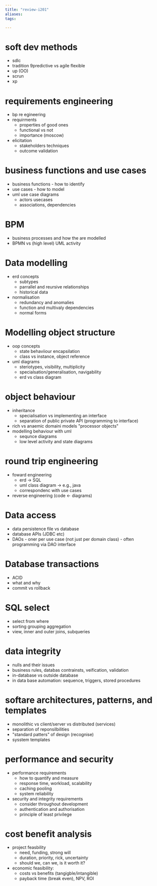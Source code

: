 ```yaml
---
title: "review-i201"
aliases: 
tags: 

---
```


# soft dev methods
- sdlc
- tradition 9predictive vs agile flexible
- up (OO)
- scrun
- xp

# requirements engineering
- bp re egineering
- requirments
	- properties of good ones
	- functional vs not
	- importance (moscow)
- elicitation
	- stakeholders techniques
	- outcome validation

# business functions and use cases
- business functions - how to identify
- use cases - how to model
- uml use case diagrams
	- actors usecases
	- associations, dependencies

# BPM
- business processes and how the are modelled
- BPMN vs (high level) UML activity

# Data modelling
 - erd concepts
	 - subtypes
	 - parrallel and reursive relationships
	 - historical data
 - normalisation
	 - redundancy and anomalies
	 - function and multivaly dependencies
	 - normal forms

# Modelling object structure
- oop concepts
	- state behaviiour encapsilation
	- class vs instance, object reference
- uml diagrams
	- steriotypes, visibility, multiplicity
	- specialsation/generalisation, navigability
	- erd vs class diagram
# object behaviour
- inheritance
	- specialisation vs implementing an interface
	- separation of public private API (programming to interface)
- rich vs anaemic domaini models "processor objects"
- modelling behaviour with uml
	- sequnce diagrams
	- low level activity and state diagrams

# round trip engineering
- foward engineering
	- erd -> SQL
	- uml class diagram -> e.g., java 
	- correspondenc with use cases
- reverse engineering (code <- diagrams)

# Data access
- data persistence file vs database
- database APIs (JDBC etc)
- DAOs
		- oner per use case (not just per domain class)
		- often programming via DAO interface

# Database transactions
- ACID
- what and why
- commit vs rollback

# SQL select
- select from where
- sorting grouping aggregation
- view, inner and outer joins, subqueries

# data integrity
- nulls and their issues
- business rules, databas contrainsts, veification, validation
- in-database vs outside database 
- in data base automation: sequence, triggers, stored procedures

# softare architectures, patterns, and templates
- monolithic vs client/server vs distributed (services)
- separation of reponsilbilities
- "standard patters" of design (recognise)
- sysstem templates 

# performance and security
- performance requirements
	- how to quantify and measure
	- response time, workload, scalability
	- caching pooling
	- system reliability
- security and integrity requirements
	- consider throughout development
	- authentication and authorisation
	- principle of least privilege

 # cost benefit analysis
 - project feasbility
	 - need, funding, strong will
	 - duration, priority, rick, uncertainty
	 - should we, can we, is it worth it?
 - economic feasibility:
	 - costs vs benefits (tangigble/intangible)
	 - payback time (break even), NPV, ROI